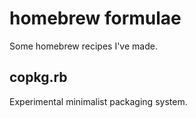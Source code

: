 # homebrew formulae

Some homebrew recipes I've made.

## copkg.rb

Experimental minimalist packaging system.


